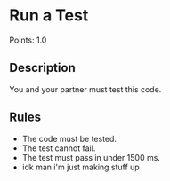 # Run a Test
Points: 1.0

## Description

You and your partner must test this code.

## Rules

- The code must be tested.
- The test cannot fail.
- The test must pass in under 1500 ms.
- idk man i'm just making stuff up
